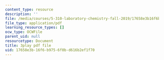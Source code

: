 ```yaml
---
content_type: resource
description: ''
file: /media/courses/5-310-laboratory-chemistry-fall-2019/17658e3b16f6b9756f0bd616b2ef1f70_yiSZecIWBIc.pdf
file_type: application/pdf
learning_resource_types: []
ocw_type: OCWFile
parent_uid: null
resourcetype: Document
title: 3play pdf file
uid: 17658e3b-16f6-b975-6f0b-d616b2ef1f70
---
```

